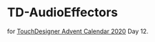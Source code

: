 # TD-AudioEffectors
for [TouchDesigner Advent Calendar 2020](https://qiita.com/advent-calendar/2020/touchdesigner) Day 12.
